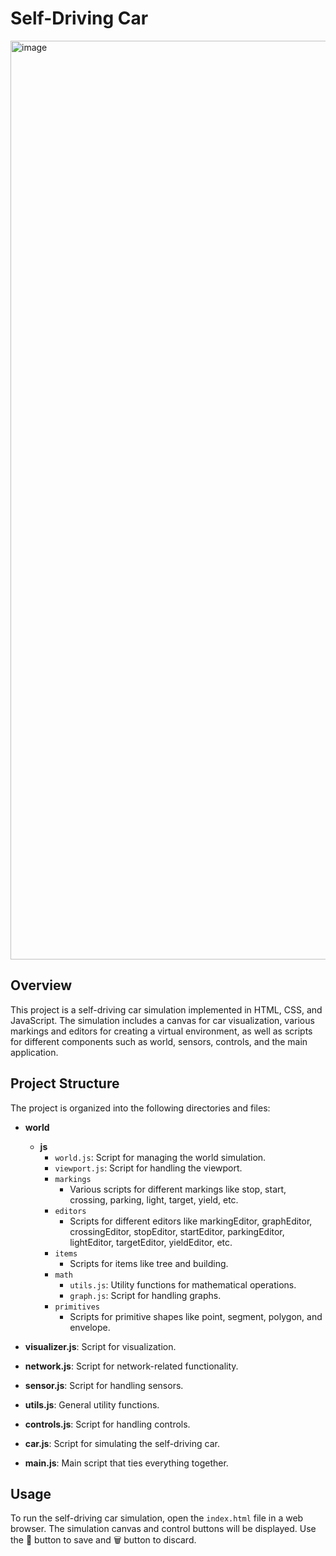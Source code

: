 # Self-Driving Car
<img width="1470" alt="image" src="https://github.com/RayaneLark/Self-driving-car/assets/89400140/564da4f9-5a4a-4dfc-8640-3a26c32ea7b3">


## Overview

This project is a self-driving car simulation implemented in HTML, CSS, and JavaScript. The simulation includes a canvas for car visualization, various markings and editors for creating a virtual environment, as well as scripts for different components such as world, sensors, controls, and the main application.

## Project Structure

The project is organized into the following directories and files:

- **world**
  - **js**
    - `world.js`: Script for managing the world simulation.
    - `viewport.js`: Script for handling the viewport.
    - `markings`
      - Various scripts for different markings like stop, start, crossing, parking, light, target, yield, etc.
    - `editors`
      - Scripts for different editors like markingEditor, graphEditor, crossingEditor, stopEditor, startEditor, parkingEditor, lightEditor, targetEditor, yieldEditor, etc.
    - `items`
      - Scripts for items like tree and building.
    - `math`
      - `utils.js`: Utility functions for mathematical operations.
      - `graph.js`: Script for handling graphs.
    - `primitives`
      - Scripts for primitive shapes like point, segment, polygon, and envelope.

- **visualizer.js**: Script for visualization.
- **network.js**: Script for network-related functionality.
- **sensor.js**: Script for handling sensors.
- **utils.js**: General utility functions.
- **controls.js**: Script for handling controls.
- **car.js**: Script for simulating the self-driving car.
- **main.js**: Main script that ties everything together.

## Usage

To run the self-driving car simulation, open the `index.html` file in a web browser. The simulation canvas and control buttons will be displayed. Use the 💾 button to save and 🗑️ button to discard.
